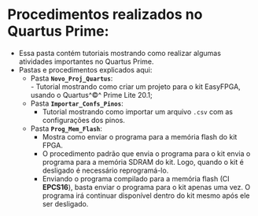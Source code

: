 # Procedimentos realizados no Quartus Prime:      
 - Essa pasta contém tutoriais mostrando como realizar algumas atividades importantes no Quartus Prime.       
 - Pastas e procedimentos explicados aqui:    
      - Pasta **`Novo_Proj_Quartus`**:    
            - Tutorial mostrando como criar um projeto para o kit EasyFPGA, usando o Quartus^©^ Prime Lite 20.1;    
	- Pasta **`Importar_Confs_Pinos`**:      
		- Tutorial mostrando como importar um arquivo `.csv` com as configurações dos pinos.        
	- Pasta **`Prog_Mem_Flash`**:      
		- Mostra como enviar o programa para a memória flash do kit FPGA.     
		- O procedimento padrão que envia o programa para o kit envia o programa para a memória SDRAM do kit. Logo, quando o kit é desligado é necessário reprogramá-lo.      
		- Enviando o programa compilado para a memória flash (CI **EPCS16**), basta enviar o programa para o kit apenas uma vez. O programa irá continuar disponível dentro do kit mesmo após ele ser desligado.      
		